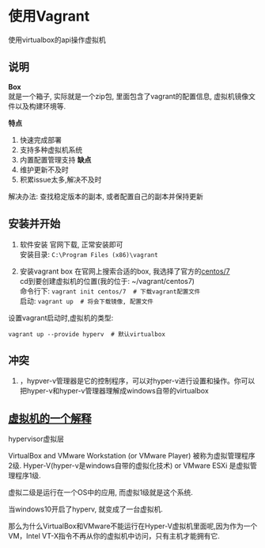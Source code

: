 # 使用Vagrant
使用virtualbox的api操作虚拟机  

## 说明

**Box**  
就是一个箱子, 实际就是一个zip包, 里面包含了vagrant的配置信息, 虚拟机镜像文件以及构建环境等.


**特点**  
1. 快速完成部署
2. 支持多种虚拟机系统
3. 内置配置管理支持
**缺点**  
1. 维护更新不及时
2. 积累issue太多,解决不及时

解决办法: 查找稳定版本的副本, 或者配置自己的副本并保持更新


## 安装并开始

1. 软件安装
官网下载, 正常安装即可  
安装目录: `C:\Program Files (x86)\vagrant`
  
2. 安装vagrant box
在官网上搜索合适的box, 我选择了官方的[centos/7](https://app.vagrantup.com/centos/boxes/7)  
cd到要创建虚拟机的位置(我的位于: ~/vagrant/centos7)  
命令行下: ```vagrant init centos/7  # 下载vagrant配置文件```  
启动: ```vagrant up  # 将会下载镜像, 配置文件```

设置vagrant启动时,虚拟机的类型: 
```
vagrant up --provide hyperv  # 默认virtualbox
```
   

## 冲突

1. ，hypver-v管理器是它的控制程序，可以对hyper-v进行设置和操作。你可以把hyper-v和hyper-v管理器理解成windows自带的virtualbox



## [虚拟机的一个解释](https://superuser.com/questions/1208850/why-vitualbox-or-vmware-can-not-run-with-hyper-v-enabled-windows-10)
hypervisor虚拟层

VirtualBox and VMware Workstation (or VMware Player) 被称为虚拟管理程序2级.   Hyper-V(hyper-v是windows自带的虚拟化技术) or VMware ESXi 是虚拟管理程序1级. 

虚拟二级是运行在一个OS中的应用, 而虚拟1级就是这个系统. 

当windows10开启了hyperv, 就变成了一台虚拟机.

那么为什么VirtualBox和VMware不能运行在Hyper-V虚拟机里面呢,因为作为一个VM，Intel VT-X指令不再从你的虚拟机中访问，只有主机才能拥有它.





